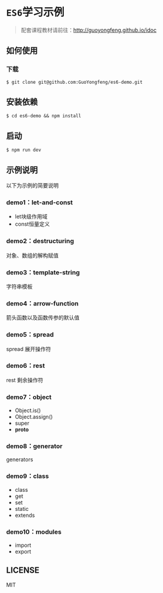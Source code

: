 # `ES6`学习示例

> 配套课程教材请前往：http://guoyongfeng.github.io/idoc

## 如何使用

### 下载
```
$ git clone git@github.com:GuoYongfeng/es6-demo.git
```

## 安装依赖
```
$ cd es6-demo && npm install
```

## 启动
```
$ npm run dev
```

## 示例说明

以下为示例的简要说明

### demo1：let-and-const

- let块级作用域
- const恒量定义

### demo2：destructuring

对象、数组的解构赋值

### demo3：template-string

字符串模板

### demo4：arrow-function

箭头函数以及函数传参的默认值

### demo5：spread

spread 展开操作符

### demo6：rest

rest 剩余操作符

### demo7：object

- Object.is()
- Object.assign()
- super
- __proto__

### demo8：generator

generators

### demo9：class

- class
- get
- set
- static
- extends

### demo10：modules

- import
- export

## LICENSE

MIT
